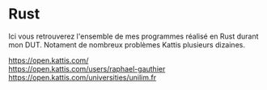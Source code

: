 # Rust
Ici vous retrouverez l'ensemble de mes programmes réalisé en Rust durant mon DUT.
Notament de nombreux problèmes Kattis plusieurs dizaines.

https://open.kattis.com/ <br />
https://open.kattis.com/users/raphael-gauthier <br />
https://open.kattis.com/universities/unilim.fr
